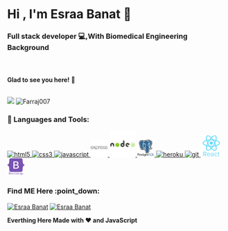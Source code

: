 <header><h1 align="left">Hi , I'm Esraa Banat 🤝</h1>
<h3 align="left">Full stack developer 💻,With Biomedical Engineering Background </h3></header>

**Glad to see you here!** :star_struck: 
<body>

<br>
 <img  src="https://github-readme-stats.vercel.app/api?username=EsraaBanat&show_icons=true&count_private=true&theme=highcontrast"width='500'/>
</a></div>

  <img  src="https://github-readme-stats.vercel.app/api/top-langs/?username=EsraaBanat&theme=dark&hide_border=true" alt="Farraj007" width='500'/>



<h3 align="left">🔧 Languages and Tools:</h3>
<p align="left">
<!--  HTML LOGO -->
    <a href="https://www.w3.org/html/" target="_blank"> <img src="https://www.svgrepo.com/show/303205/html-5-logo.svg" alt="html5" width="40" height="40"/> </a>
 <!--  CSS LOGO -->
    <a href="https://www.w3schools.com/css/" target="_blank"> <img src="https://www.svgrepo.com/show/303481/css-3-logo.svg" alt="css3" width="40" height="40"/> </a>
 <!--  JS LOGO -->
    <a href="https://developer.mozilla.org/en-US/docs/Web/JavaScript" target="_blank"> <img src="https://www.svgrepo.com/show/303206/javascript-logo.svg" alt="javascript" width="40" height="40"/> </a>
 <!--  EXPRESS LOGO -->
    <a href="https://expressjs.com" target="_blank" rel="noreferrer"> <img src="https://raw.githubusercontent.com/devicons/devicon/master/icons/express/express-original-wordmark.svg" alt="express" width="40" height="40"/> </a>
    <!--       NODE JS LOGO -->
     <a href="https://nodejs.org" target="_blank" rel="noreferrer"> <img src="https://raw.githubusercontent.com/devicons/devicon/master/icons/nodejs/nodejs-original-wordmark.svg" alt="nodejs" width="60" height="60"/> </a> 
 <!--  POSTGRES LOGO -->
 <a href="https://www.postgresql.org" target="_blank" rel="noreferrer"> <img src="https://raw.githubusercontent.com/devicons/devicon/master/icons/postgresql/postgresql-original-wordmark.svg" alt="postgresql" width="40" height="40"/> </a> 
 <!--  Heroku LOGO -->
    <a href="https://heroku.com" target="_blank" rel="noreferrer"> <img src="https://www.vectorlogo.zone/logos/heroku/heroku-icon.svg" alt="heroku" width="40" height="40"/> </a>
 <!--  GIT LOGO -->
    <a href="https://git-scm.com/" target="_blank" rel="noreferrer"> <img src="https://www.vectorlogo.zone/logos/git-scm/git-scm-icon.svg" alt="git" width="40" height="40"/> </a>
 <!--  REACT LOGO  -->
      <a href="https://reactjs.org/" target="_blank" rel="noreferrer"> <img src="https://raw.githubusercontent.com/devicons/devicon/master/icons/react/react-original-wordmark.svg" alt="react" width="50" height="50"/> </a> 
<!--       NODE JS LOGO -->
<!--      <a href="https://nodejs.org" target="_blank"> <img src="https://www.svgrepo.com/show/373929/node.svg" alt="nodejs" width="40" height="40"/> </a> -->
<!--      BOOTSRAP LOGO -->
     <a href="https://getbootstrap.com" target="_blank" rel="noreferrer"> <img src="https://raw.githubusercontent.com/devicons/devicon/master/icons/bootstrap/bootstrap-plain-wordmark.svg" alt="bootstrap" width="40" height="40"/></a>
  
 
 

</p>
</body>
<footer>
<h3 >Find ME Here :point_down: </h3>
<div align="left">
<p><a href="https://www.linkedin.com/in/esraabanat/" target="blank"><img align="center" src="https://www.svgrepo.com/show/176736/linkedin-social-media.svg" alt="Esraa Banat" height="30" width="40" /></a> <a href="mailto:esraa.bnt96@gmail.com" target="blank"><img align="center" src="https://www.svgrepo.com/show/49695/mail.svg" alt="Esraa Banat" height="30" width="40" /></a></p>
</div>

<strong>Everthing Here Made with :heart: and JavaScript</strong>
 
</footer>

